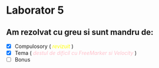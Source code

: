 # Laborator 5

## Am rezolvat cu greu si sunt mandru de:

* [x] Compulosory (<span style="color:yellow"> *revizuit* </span>)
* [x] Tema (<span style="color:pink"> *destul de dificil cu FreeMarker si Velocity* </span>)
* [ ] Bonus